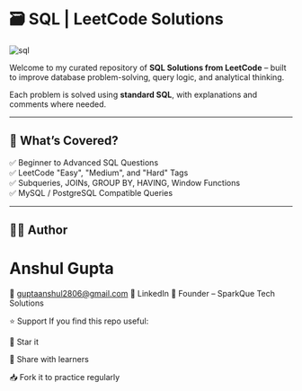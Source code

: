 # 🗃️ SQL | LeetCode Solutions

![sql](https://github.com/user-attachments/assets/96c581cb-2523-4333-87c2-32006ed4aade)

Welcome to my curated repository of **SQL Solutions from LeetCode** – built to improve database problem-solving, query logic, and analytical thinking.

Each problem is solved using **standard SQL**, with explanations and comments where needed.

---

## 📘 What’s Covered?

✅ Beginner to Advanced SQL Questions  
✅ LeetCode "Easy", "Medium", and "Hard" Tags  
✅ Subqueries, JOINs, GROUP BY, HAVING, Window Functions  
✅ MySQL / PostgreSQL Compatible Queries

---

## 👨‍💻 Author
# Anshul Gupta
📧 guptaanshul2806@gmail.com
🔗 LinkedIn
🚀 Founder – SparkQue Tech Solutions

⭐ Support
If you find this repo useful:

🌟 Star it

🔁 Share with learners

📥 Fork it to practice regularly

